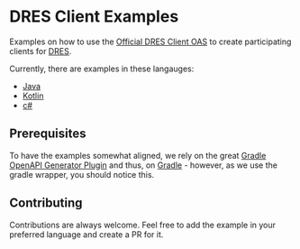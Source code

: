 # DRES Client Examples
Examples on how to use the 
[Official DRES Client OAS](https://github.com/dres-dev/DRES/blob/master/doc/oas-client.json)
to create participating clients for [DRES](https://github.com/dres-dev/DRES/).

Currently, there are examples in these langauges:

* [Java](java/README.md)
* [Kotlin](kotlin/README.md)
* [c#](csharp/README.md)

## Prerequisites

To have the examples somewhat aligned, we rely on the great
[Gradle OpenAPI Generator Plugin](https://github.com/OpenAPITools/openapi-generator/tree/master/modules/openapi-generator-gradle-plugin)
and thus, on [Gradle](https://gradle.org) - however, as we use the gradle wrapper, you should notice this.

## Contributing

Contributions are always welcome. Feel free to add the example in your preferred language and create a PR for it.